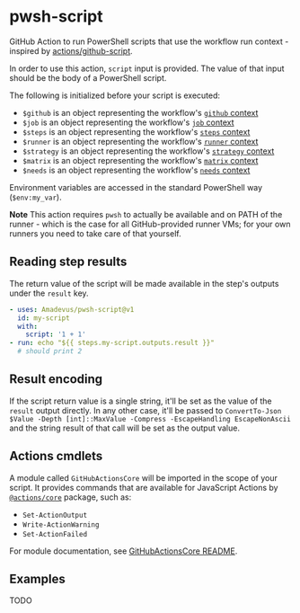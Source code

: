 # pwsh-script

GitHub Action to run PowerShell scripts that use the workflow run context - inspired by [actions/github-script].

In order to use this action, `script` input is provided. The value of that input should be
the body of a PowerShell script.

The following is initialized before your script is executed:
- `$github` is an object representing the workflow's [`github` context]
- `$job` is an object representing the workflow's [`job` context]
- `$steps` is an object representing the workflow's [`steps` context]
- `$runner` is an object representing the workflow's [`runner` context]
- `$strategy` is an object representing the workflow's [`strategy` context]
- `$matrix` is an object representing the workflow's [`matrix` context]
- `$needs` is an object representing the workflow's [`needs` context]

Environment variables are accessed in the standard PowerShell way (`$env:my_var`).

**Note** This action requires `pwsh` to actually be available and on PATH of the runner - which
is the case for all GitHub-provided runner VMs; for your own runners you need to take care of that yourself.

## Reading step results
The return value of the script will be made available in the step's outputs under the `result` key.
```yml
- uses: Amadevus/pwsh-script@v1
  id: my-script
  with:
    script: '1 + 1'
- run: echo "${{ steps.my-script.outputs.result }}"
  # should print 2
```

## Result encoding

If the script return value is a single string, it'll be set as the value of the `result` output directly.
In any other case, it'll be passed to `ConvertTo-Json $Value -Depth [int]::MaxValue -Compress -EscapeHandling EscapeNonAscii`
and the string result of that call will be set as the output value.

## Actions cmdlets
A module called `GitHubActionsCore` will be imported in the scope of your script. It provides commands
that are available for JavaScript Actions by [`@actions/core`] package, such as:
- `Set-ActionOutput`
- `Write-ActionWarning`
- `Set-ActionFailed`

For module documentation, see [GitHubActionsCore README](docs/GitHubActionsCore/README.md).

## Examples

TODO



[actions/github-script]: https://github.com/actions/github-script
[`@actions/core`]: https://github.com/actions/toolkit/tree/master/packages/core
[`github` context]: https://help.github.com/en/actions/reference/context-and-expression-syntax-for-github-actions#github-context
[`job` context]: https://help.github.com/en/actions/reference/context-and-expression-syntax-for-github-actions#job-context
[`steps` context]: https://help.github.com/en/actions/reference/context-and-expression-syntax-for-github-actions#steps-context
[`runner` context]: https://help.github.com/en/actions/reference/context-and-expression-syntax-for-github-actions#runner-context
[`strategy` context]: https://help.github.com/en/actions/reference/context-and-expression-syntax-for-github-actions#strategy-context
[`matrix` context]: https://help.github.com/en/actions/reference/context-and-expression-syntax-for-github-actions#matrix-context
[`needs` context]: https://help.github.com/en/actions/reference/context-and-expression-syntax-for-github-actions#needs-context